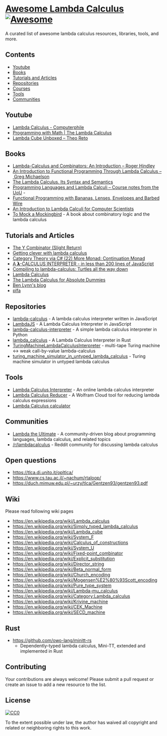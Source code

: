 # [Awesome Lambda Calculus](https://en.wikipedia.org/wiki/Lambda_calculus) [![Awesome](https://cdn.rawgit.com/sindresorhus/awesome/d7305f38d29fed78fa85652e3a63e154dd8e8829/media/badge.svg)](https://github.com/sindresorhus/awesome)

A curated list of awesome lambda calculus resources, libraries, tools, and more.

## Contents

- [Youtube](#youtube)
- [Books](#books)
- [Tutorials and Articles](#tutorials-and-articles)
- [Repositories](#repositories)
- [Courses](#courses)
- [Tools](#tools)
- [Communities](#communities)

## Youtube
- [Lambda Calculus - Computerphile](https://www.youtube.com/watch?v=eis11j_iGMs)
- [Programming with Math | The Lambda Calculus](https://www.youtube.com/watch?v=ViPNHMSUcog)
- [Lambda Cube Unboxed – Theo Reto](https://www.youtube.com/playlist?app=desktop&list=PLNwzBl6BGLwOKBFVbvp-GFjAA_ESZ--q4)

## Books

- [Lambda-Calculus and Combinators: An Introduction – Roger Hindley](https://www.amazon.com/Lambda-Calculus-Combinators-Introduction-Roger-Hindley/dp/0521898854)
- [An Introduction to Functional Programming Through Lambda Calculus – Greg Michaelson](https://www.amazon.com/Introduction-Functional-Programming-Calculus-Mathematics/dp/0486478831/ref=pd_bxgy_d_sccl_1/139-5484372-9620455?pd_rd_w=mU5uX&content-id=amzn1.sym.c51e3ad7-b551-4b1a-b43c-3cf69addb649&pf_rd_p=c51e3ad7-b551-4b1a-b43c-3cf69addb649&pf_rd_r=A82D6N3C9AQ92VHQRHCY&pd_rd_wg=Yi4ge&pd_rd_r=41860d20-e8f6-46cf-8ddc-3eb05a6854cb&pd_rd_i=0486478831&psc=1)
- [The Lambda Calculus. Its Syntax and Semantics](https://www.amazon.com/Lambda-Calculus-Syntax-Semantics-Studies/dp/184890066X/ref=sr_1_4?crid=3EVD0UV0T0N82&dib=eyJ2IjoiMSJ9.htg-ldEytwSbFC_zggESLg7HNnkp3kPpBvyEPcy4DDqbxWaWuaLERJKQGPUN8onPdSKq7iViVuu8ubcAQNc0YrbJt6kNwhHRVnAHjLkXgKDCSMtRgQNfwmtZropzYVtMpDLoGkkcwWsV0PAlYwC9gcGr69v8urPf-YYF7K-WUhF6L1SzItR6JbCW1j_XeX98sds-RMS6xaieGQce5FJUndYjvFDyu5hpCF1ZDBM9zSU.we9H9Lq2_U1_t2gszOLP5yjtJ9w8Ds_ENzIJmwjMa0g&dib_tag=se&keywords=lambda+calculus&qid=1722866110&s=books&sprefix=lambda+calculu%2Cstripbooks-intl-ship%2C222&sr=1-4)
- [Programming Languages and Lambda Calculi – Course notes from the UoU](https://www.cs.utah.edu/~mflatt/past-courses/cs7520/public_html/s06/notes.pdf) -
- [Functional Programming with Bananas, Lenses, Envelopes and Barbed Wire](http://eprints.eemcs.utwente.nl/7281/01/db-utwente-40501F46.pdf)
- [An Introduction to Lambda Calculi for Computer Scientists](https://www.cs.rochester.edu/~brown/173/readings/LCBook.pdf)
- [To Mock a Mockingbird](https://en.wikipedia.org/wiki/To_Mock_a_Mockingbird) - A book about combinatory logic and the lambda calculus

## Tutorials and Articles

- [The Y Combinator (Slight Return)](http://mvanier.livejournal.com/2897.html)
- [Getting clever with lambda calculus](http://casualjavascript.com/2015/12/18/getting-clever-with-lambda.html)
- [Category Theory via C# (22) More Monad: Continuation Monad](http://weblogs.asp.net/dixin/category-theory-via-c-sharp-22-more-monad-continuation-monad)
- [A 𝝺-CALCULUS INTERPRETER - in less than 200 lines of JavaScript](http://tadeuzagallo.com/blog/writing-a-lambda-calculus-interpreter-in-javascript/)
- [Compiling to lambda-calculus: Turtles all the way down](http://matt.might.net/articles/compiling-up-to-lambda-calculus)
- [Lambda Calculus](http://dev.stephendiehl.com/fun/lambda_calculus.html)
- [The Lambda Calculus for Absolute Dummies](http://palmstroem.blogspot.com/2012/05/lambda-calculus-for-absolute-dummies.html)
- [Ben Lynn's blog](https://crypto.stanford.edu/~blynn/lambda/)
- [plfa](https://github.com/plfa/plfa.github.io)


## Repositories

- [lambda-calculus](https://github.com/benji6/lambda-calculus) - A lambda calculus interpreter written in JavaScript
- [LambdaJS](https://github.com/loop-recur/lambdajs) - A Lambda Calculus Interpreter in JavaScript
- [lambda-calculus-interpreter](https://github.com/mtomassoli/lambda-calculus-interpreter) - A simple lambda calculus interpreter in Python
- [lambda_calculus](https://github.com/ljedrz/lambda_calculus) - A Lambda Calculus Interpreter in Rust
- [TuringMachineLambdaCalculusInterpreter](https://github.com/n-alex-goncalves/TuringMachineLambdaCalculusInterpreter) - multi-tape Turing machine <-> weak call-by-value lambda-calculus
- [turing_machine_simulator_in_untyped_lambda_calculus](https://github.com/lengyijun/turing_machine_simulator_in_untyped_lambda_calculus) - Turing machine simulator in untyped lambda calculus


## Tools

- [Lambda Calculus Interpreter](http://jacksongl.github.io/files/demo/lambda/index.htm) - An online lambda calculus interpreter
- [Lambda Calculus Reducer](https://www.wolframcloud.com/objects/microsites/LambdaCalculusReducer) - A Wolfram Cloud tool for reducing lambda calculus expressions
- [Lambda Calculus calculator](https://lambdacalc.io/)

## Communities

- [Lambda the Ultimate](http://lambda-the-ultimate.org/) - A community-driven blog about programming languages, lambda calculus, and related topics
- [/r/lambdacalculus](https://www.reddit.com/r/lambdacalculus/) - Reddit community for discussing lambda calculus

## Open questions
- https://tlca.di.unito.it/opltlca/
- https://www.cs.tau.ac.il/~nachum/rtaloop/
- https://duch.mimuw.edu.pl/~urzy/tlca/Gentzen93/gentzen93.pdf

## Wiki
Please read following wiki pages
- https://en.wikipedia.org/wiki/Lambda_calculus
- https://en.wikipedia.org/wiki/Simply_typed_lambda_calculus
- https://en.wikipedia.org/wiki/Lambda_cube
- https://en.wikipedia.org/wiki/System_F
- https://en.wikipedia.org/wiki/Calculus_of_constructions
- https://en.wikipedia.org/wiki/System_U
- https://en.wikipedia.org/wiki/Fixed-point_combinator
- https://en.wikipedia.org/wiki/Explicit_substitution
- https://en.wikipedia.org/wiki/Director_string
- https://en.wikipedia.org/wiki/Beta_normal_form
- https://en.wikipedia.org/wiki/Church_encoding
- https://en.wikipedia.org/wiki/Mogensen%E2%80%93Scott_encoding
- https://en.wikipedia.org/wiki/Pure_type_system
- https://en.wikipedia.org/wiki/Lambda-mu_calculus
- https://en.wikipedia.org/wiki/Category:Lambda_calculus
- https://en.wikipedia.org/wiki/Krivine_machine
- https://en.wikipedia.org/wiki/CEK_Machine
- https://en.wikipedia.org/wiki/SECD_machine
  
## Rust
- https://github.com/owo-lang/minitt-rs
    - Dependently-typed lambda calculus, Mini-TT, extended and implemented in Rust

## Contributing

Your contributions are always welcome! Please submit a pull request or create an issue to add a new resource to the list.

## License

[![CC0](http://mirrors.creativecommons.org/presskit/buttons/88x31/svg/cc-zero.svg)](https://creativecommons.org/publicdomain/zero/1.0/)

To the extent possible under law, the author has waived all copyright and related or neighboring rights to this work.
